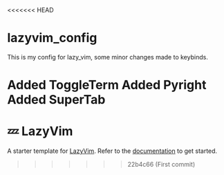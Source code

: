 <<<<<<< HEAD
# lazyvim_config

This is my config for lazy_vim, some minor changes made to keybinds.

Added ToggleTerm
Added Pyright
Added SuperTab
=======
# 💤 LazyVim

A starter template for [LazyVim](https://github.com/LazyVim/LazyVim).
Refer to the [documentation](https://lazyvim.github.io/installation) to get started.
>>>>>>> 22b4c66 (First commit)
